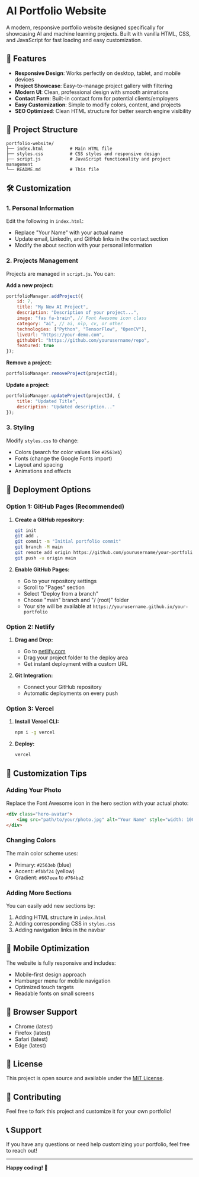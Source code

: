 # AI Portfolio Website

A modern, responsive portfolio website designed specifically for showcasing AI and machine learning projects. Built with vanilla HTML, CSS, and JavaScript for fast loading and easy customization.

## 🚀 Features

- **Responsive Design**: Works perfectly on desktop, tablet, and mobile devices
- **Project Showcase**: Easy-to-manage project gallery with filtering
- **Modern UI**: Clean, professional design with smooth animations
- **Contact Form**: Built-in contact form for potential clients/employers
- **Easy Customization**: Simple to modify colors, content, and projects
- **SEO Optimized**: Clean HTML structure for better search engine visibility

## 📁 Project Structure

```
portfolio-website/
├── index.html          # Main HTML file
├── styles.css          # CSS styles and responsive design
├── script.js           # JavaScript functionality and project management
└── README.md           # This file
```

## 🛠️ Customization

### 1. Personal Information
Edit the following in `index.html`:
- Replace "Your Name" with your actual name
- Update email, LinkedIn, and GitHub links in the contact section
- Modify the about section with your personal information

### 2. Projects Management
Projects are managed in `script.js`. You can:

**Add a new project:**
```javascript
portfolioManager.addProject({
    id: 7,
    title: "My New AI Project",
    description: "Description of your project...",
    image: "fas fa-brain", // Font Awesome icon class
    category: "ai", // ai, nlp, cv, or other
    technologies: ["Python", "TensorFlow", "OpenCV"],
    liveUrl: "https://your-demo.com",
    githubUrl: "https://github.com/yourusername/repo",
    featured: true
});
```

**Remove a project:**
```javascript
portfolioManager.removeProject(projectId);
```

**Update a project:**
```javascript
portfolioManager.updateProject(projectId, {
    title: "Updated Title",
    description: "Updated description..."
});
```

### 3. Styling
Modify `styles.css` to change:
- Colors (search for color values like `#2563eb`)
- Fonts (change the Google Fonts import)
- Layout and spacing
- Animations and effects

## 🚀 Deployment Options

### Option 1: GitHub Pages (Recommended)

1. **Create a GitHub repository:**
   ```bash
   git init
   git add .
   git commit -m "Initial portfolio commit"
   git branch -M main
   git remote add origin https://github.com/yourusername/your-portfolio.git
   git push -u origin main
   ```

2. **Enable GitHub Pages:**
   - Go to your repository settings
   - Scroll to "Pages" section
   - Select "Deploy from a branch"
   - Choose "main" branch and "/ (root)" folder
   - Your site will be available at `https://yourusername.github.io/your-portfolio`

### Option 2: Netlify

1. **Drag and Drop:**
   - Go to [netlify.com](https://netlify.com)
   - Drag your project folder to the deploy area
   - Get instant deployment with a custom URL

2. **Git Integration:**
   - Connect your GitHub repository
   - Automatic deployments on every push

### Option 3: Vercel

1. **Install Vercel CLI:**
   ```bash
   npm i -g vercel
   ```

2. **Deploy:**
   ```bash
   vercel
   ```

## 🎨 Customization Tips

### Adding Your Photo
Replace the Font Awesome icon in the hero section with your actual photo:
```html
<div class="hero-avatar">
    <img src="path/to/your/photo.jpg" alt="Your Name" style="width: 100%; height: 100%; object-fit: cover; border-radius: 50%;">
</div>
```

### Changing Colors
The main color scheme uses:
- Primary: `#2563eb` (blue)
- Accent: `#fbbf24` (yellow)
- Gradient: `#667eea` to `#764ba2`

### Adding More Sections
You can easily add new sections by:
1. Adding HTML structure in `index.html`
2. Adding corresponding CSS in `styles.css`
3. Adding navigation links in the navbar

## 📱 Mobile Optimization

The website is fully responsive and includes:
- Mobile-first design approach
- Hamburger menu for mobile navigation
- Optimized touch targets
- Readable fonts on small screens

## 🔧 Browser Support

- Chrome (latest)
- Firefox (latest)
- Safari (latest)
- Edge (latest)

## 📄 License

This project is open source and available under the [MIT License](LICENSE).

## 🤝 Contributing

Feel free to fork this project and customize it for your own portfolio!

## 📞 Support

If you have any questions or need help customizing your portfolio, feel free to reach out!

---

**Happy coding! 🚀**
